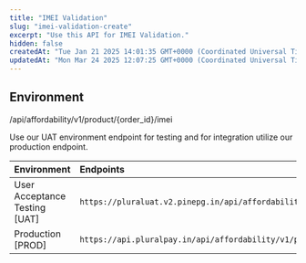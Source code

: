 ```yaml
---
title: "IMEI Validation"
slug: "imei-validation-create"
excerpt: "Use this API for IMEI Validation."
hidden: false
createdAt: "Tue Jan 21 2025 14:01:35 GMT+0000 (Coordinated Universal Time)"
updatedAt: "Mon Mar 24 2025 12:07:25 GMT+0000 (Coordinated Universal Time)"
---
```

## Environment

/api/affordability/v1/product/{order_id}/imei

Use our UAT environment endpoint for testing and for integration utilize our production endpoint.

| Environment                   | Endpoints                                                                     |
| :---------------------------- | :---------------------------------------------------------------------------- |
| User Acceptance Testing [UAT] | `https://pluraluat.v2.pinepg.in/api/affordability/v1/product/{order_id}/imei` |
| Production [PROD]             | `https://api.pluralpay.in/api/affordability/v1/product/{order_id}/imei`       |
